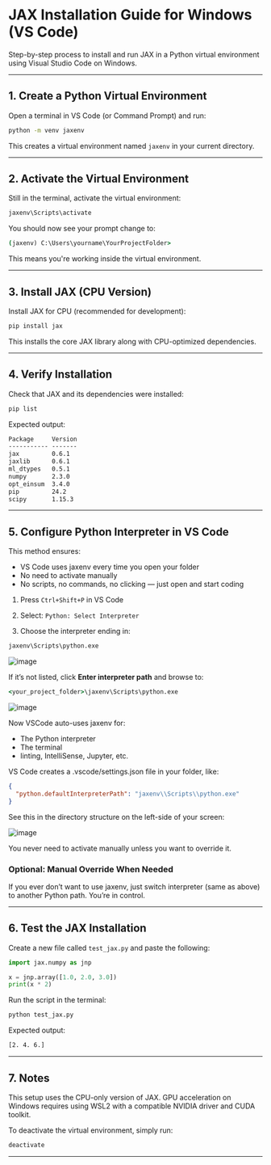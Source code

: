 # JAX Installation Guide for Windows (VS Code)

Step-by-step process to install and run JAX in a Python virtual environment using Visual Studio Code on Windows.

---

## 1. Create a Python Virtual Environment

Open a terminal in VS Code (or Command Prompt) and run:

```cmd
python -m venv jaxenv
```

This creates a virtual environment named `jaxenv` in your current directory.

---

## 2. Activate the Virtual Environment

Still in the terminal, activate the virtual environment:
```cmd
jaxenv\Scripts\activate
```

You should now see your prompt change to:
```cmd
(jaxenv) C:\Users\yourname\YourProjectFolder>
```

This means you're working inside the virtual environment.

---

## 3. Install JAX (CPU Version)

Install JAX for CPU (recommended for development):
```cmd
pip install jax
```

This installs the core JAX library along with CPU-optimized dependencies.

---

## 4. Verify Installation

Check that JAX and its dependencies were installed:
```cmd
pip list
```

Expected output:
```cmd
Package     Version
----------- -------
jax         0.6.1
jaxlib      0.6.1
ml_dtypes   0.5.1
numpy       2.3.0
opt_einsum  3.4.0
pip         24.2
scipy       1.15.3
```

---

## 5. Configure Python Interpreter in VS Code

This method ensures:
- VS Code uses jaxenv every time you open your folder
- No need to activate manually
- No scripts, no commands, no clicking — just open and start coding

1. Press `Ctrl+Shift+P` in VS Code
    
2. Select: `Python: Select Interpreter`
    
3. Choose the interpreter ending in:
    

```cmd
jaxenv\Scripts\python.exe
```

![image](https://github.com/user-attachments/assets/c4ed8257-a66f-491f-acb7-d887811d99c8)

If it’s not listed, click **Enter interpreter path** and browse to:
```cmd
<your_project_folder>\jaxenv\Scripts\python.exe
```

![image](https://github.com/user-attachments/assets/6f1cccfb-1667-4769-a386-74aec005ab12)

Now VSCode auto-uses jaxenv for:
- The Python interpreter
- The terminal
- linting, IntelliSense, Jupyter, etc.


VS Code creates a .vscode/settings.json file in your folder, like:
```json
{
  "python.defaultInterpreterPath": "jaxenv\\Scripts\\python.exe"
}
```

See this in the directory structure on the left-side of your screen:

![image](https://github.com/user-attachments/assets/3d415075-ba4f-47f2-a967-99fcd815e537)

You never need to activate manually unless you want to override it.

### Optional: Manual Override When Needed

If you ever don’t want to use jaxenv, just switch interpreter (same as above) to another Python path. You’re in control.

---

## 6. Test the JAX Installation

Create a new file called `test_jax.py` and paste the following:
```python
import jax.numpy as jnp

x = jnp.array([1.0, 2.0, 3.0])
print(x * 2)
```

Run the script in the terminal:
```cmd
python test_jax.py
```

Expected output:
```cmd
[2. 4. 6.]
```

---

## 7. Notes

This setup uses the CPU-only version of JAX. GPU acceleration on Windows requires using WSL2 with a compatible NVIDIA driver and CUDA toolkit.

To deactivate the virtual environment, simply run:

```cmd
deactivate
```

---
